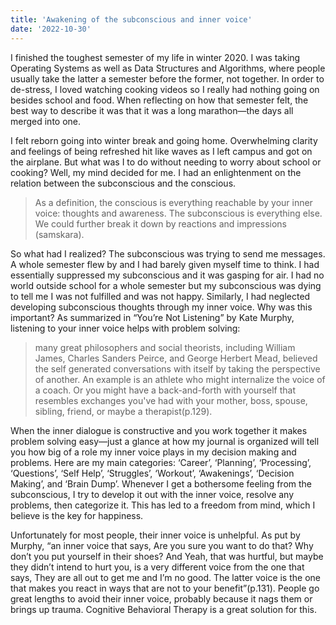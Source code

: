 ```yaml
---
title: 'Awakening of the subconscious and inner voice'
date: '2022-10-30'
---
```


I finished the toughest semester of my life in winter 2020. I was taking Operating Systems as well as Data Structures and Algorithms, where people usually take the latter a semester before the former, not together. In order to de-stress, I loved watching cooking videos so I really had nothing going on besides school and food. When reflecting on how that semester felt, the best way to describe it was that it was a long marathon—the days all merged into one.

I felt reborn going into winter break and going home. Overwhelming clarity and feelings of being refreshed hit like waves as I left campus and got on the airplane.
But what was I to do without needing to worry about school or cooking? Well, my mind decided for me. I had an enlightenment on the relation between the subconscious and the conscious.

> As a definition, the conscious is everything reachable by your inner voice: thoughts and awareness. The subconscious is everything else. We could further break it down by reactions and impressions (samskara).

So what had I realized? The subconscious was trying to send me messages. A whole semester flew by and I had barely given myself time to think. I had essentially suppressed my subconscious and it was gasping for air. I had no world outside school for a whole semester but my subconscious was dying to tell me I was not fulfilled and was not happy. Similarly, I had neglected developing subconscious thoughts through my inner voice. Why was this important? As summarized in “You’re Not Listening” by Kate Murphy, listening to your inner voice helps with problem solving:

> many great philosophers and social theorists, including William James, Charles Sanders Peirce, and George Herbert Mead, believed the self generated conversations with itself by taking the perspective of another. An example is an athlete who might internalize the voice of a coach. Or you might have a back-and-forth with yourself that resembles exchanges you've had with your mother, boss, spouse, sibling, friend, or maybe a therapist(p.129).

When the inner dialogue is constructive and you work together it makes problem solving easy—just a glance at how my journal is organized will tell you how big of a role my inner voice plays in my decision making and problems. Here are my main categories: ‘Career’, ‘Planning’, ‘Processing’, ‘Questions’, ‘Self Help’, ‘Struggles’, ‘Workout’, ‘Awakenings’, ‘Decision Making’, and ‘Brain Dump’. Whenever I get a bothersome feeling from the subconscious, I try to develop it out with the inner voice, resolve any problems, then categorize it. This has led to a freedom from mind, which I believe is the key for happiness.

Unfortunately for most people, their inner voice is unhelpful. As put by Murphy, “an inner voice that says, Are you sure you want to do that? Why don’t you put yourself in their shoes? And Yeah, that was hurtful, but maybe they didn’t intend to hurt you, is a very different voice from the one that says, They are all out to get me and I’m no good. The latter voice is the one that makes you react in ways that are not to your benefit”(p.131). People go great lengths to avoid their inner voice, probably because it nags them or brings up trauma. Cognitive Behavioral Therapy is a great solution for this.
